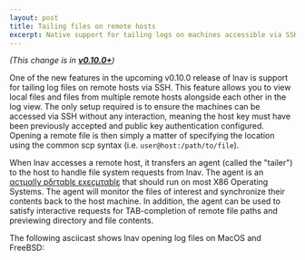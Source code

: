 ```yaml
---
layout: post
title: Tailing files on remote hosts
excerpt: Native support for tailing logs on machines accessible via SSH
---
```


*(This change is in [**v0.10.0+**](https://github.com/tstack/lnav/releases/tag/v0.10.0))*

One of the new features in the upcoming v0.10.0 release of lnav is support
for tailing log files on remote hosts via SSH.  This feature allows you to
view local files and files from multiple remote hosts alongside each other
in the log view.  The only setup required is to ensure the machines can be
accessed via SSH without any interaction, meaning the host key must have
been previously accepted and public key authentication configured.  Opening
a remote file is then simply a matter of specifying the location using the
common scp syntax (i.e. `user@host:/path/to/file`).

When lnav accesses a remote host, it transfers an agent (called the
"tailer") to the host to handle file system requests from lnav.  The agent
is an [αcτµαlly pδrταblε εxεcµταblε](https://justine.lol/ape.html) that
should run on most X86 Operating Systems.  The agent will monitor the
files of interest and synchronize their contents back to the host machine.
In addition, the agent can be used to satisfy interactive requests for
TAB-completion of remote file paths and previewing directory and file
contents.

The following asciicast shows lnav opening log files on MacOS and FreeBSD:

<script id="asciicast-fblzf1Ir5Rr0b5wMGEJBb95ye"
        src="https://asciinema.org/a/fblzf1Ir5Rr0b5wMGEJBb95ye.js"
        async>
</script>
